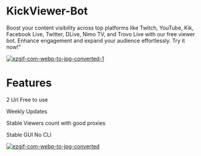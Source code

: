 # KickViewer-Bot

Boost your content visibility across top platforms like Twitch, YouTube, Kik, Facebook Live, Twitter, DLive, Nimo TV, and Trovo Live with our free viewer bot. Enhance engagement and expand your audience effortlessly. Try it now!"

<a href="https://imgbb.com/"><img src="https://i.ibb.co/FgJCx8S/ezgif-com-webp-to-jpg-converted-1.jpg" alt="ezgif-com-webp-to-jpg-converted-1" border="0"></a>

# Features

2 Url Free to use

Weekly Updates

Stable Viewers count with good proxies

Stable GUI No CLI

<a href="https://ibb.co/8PGNfGR"><img src="https://i.ibb.co/8PGNfGR/ezgif-com-webp-to-jpg-converted.jpg" alt="ezgif-com-webp-to-jpg-converted" border="0"></a>
